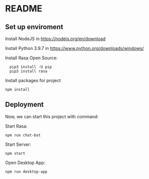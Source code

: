 # README
## Set up enviroment
Install NodeJS in https://nodejs.org/en/download

Install Python 3.9.7 in https://www.python.org/downloads/windows/

Install Rasa Open Source:

      pip3 install -U pip
      pip3 install rasa

Install packages for project

    npm install

## Deployment
Now, we can start this project with command:

Start Rasa:

    npm run chat-bot
Start Server:

    npm start

Open Desktop App:

    npm run desktop-app
